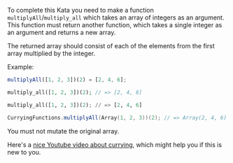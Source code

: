 To complete this Kata you need to make a function `multiplyAll`/`multiply_all` which takes an array of integers as an argument. This function must return another function, which takes a single integer as an argument and returns a new array. 

The returned array should consist of each of the elements from the first array multiplied by the integer.

Example:

```javascript
multiplyAll([1, 2, 3])(2) = [2, 4, 6];
```
```php
multiply_all([1, 2, 3])(2); // => [2, 4, 6]
```
```python
multiply_all([1, 2, 3])(2); // => [2, 4, 6]
```
```scala
CurryingFunctions.multiplyAll(Array(1, 2, 3))(2); // => Array(2, 4, 6)
```

You must not mutate the original array.

Here's a [nice Youtube video about currying](https://www.youtube.com/watch?v=iZLP4qOwY8I), which might help you if this is new to you.